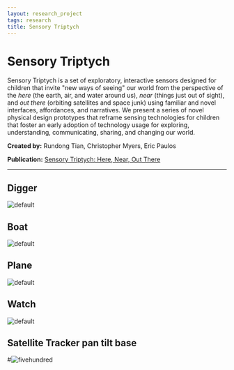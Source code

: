 ```yaml
---
layout: research_project 
tags: research 
title: Sensory Triptych
---
```


# Sensory Triptych

Sensory Triptych is a set of exploratory, interactive sensors designed for children that invite "new ways of seeing" our world from the perspective of the *here* (the earth, air, and water around us), *near* (things just out of sight), and *out there* (orbiting satellites and space junk) using familiar and novel interfaces, affordances, and narratives. We present a series of novel physical design prototypes that reframe sensing technologies for children that foster an early adoption of technology usage for exploring, understanding, communicating, sharing, and changing our world.

**Created by:** Rundong Tian, Christopher Myers, Eric Paulos

**Publication:** [Sensory Triptych: Here, Near, Out There](http://dl.acm.org/citation.cfm?id=2647410)

---

## Digger

![default](https://farm4.staticflickr.com/3932/15245157278_0d2049b0f1_c.jpg  "toy truck ")

## Boat

![default](https://farm6.staticflickr.com/5597/15245206467_6544c87962_c.jpg "boat")

## Plane

![default](https://farm3.staticflickr.com/2946/15408695856_93660fa30f_c.jpg "plane")

## Watch

![default](https://farm6.staticflickr.com/5601/15245154288_47579b6c3d_c.jpg "watch unassembled")

## Satellite Tracker pan tilt base

#![fivehundred](https://farm4.staticflickr.com/3927/15245064270_576fc7b398_c.jpg "satellite tracker")



